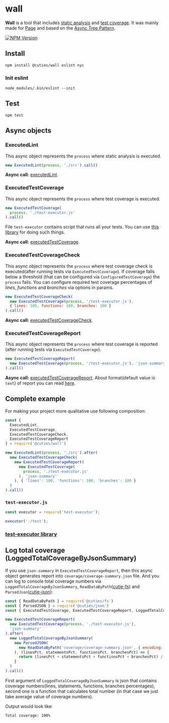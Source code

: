 # wall

**Wall** is a tool that includes [static analysis](https://github.com/eslint/eslint) and [test coverage](https://github.com/istanbuljs/nyc). It was mainly made for [Page](https://github.com/Guseyn/page) and based on the [Async Tree Pattern](https://github.com/Guseyn/async-tree-patern/blob/master/Async_Tree_Patern.pdf).

[![NPM Version][npm-image]][npm-url]

## Install

`npm install @cuties/wall eslint nyc`

### Init eslint

`node_modules/.bin/eslint --init`

## Test

`npm test`

## Async objects

### ExecutedLint

This async object represents the `process` where static analysis is executed.

```js
new ExecutedLint(process, './src').call()

```

**Async call:** [executedLint](https://github.com/Guseyn/wall/blob/master/src/custom-calls/executedLint.js).

### ExecutedTestCoverage

This async object represents the `process` where test coverage is executed.

```js
new ExecutedTestCoverage(
  process, './test-executor.js'
).call()

```

File `test-executor` contains script that runs all your tests. You can use [this library](https://github.com/Guseyn/node-test-executor) for doing such things.

**Async call:** [executedTestCoverage](https://github.com/Guseyn/wall/blob/master/src/custom-calls/executedTestCoverage.js).

### ExecutedTestCoverageCheck

This async object represents the `process` where test coverage check is executed(after running tests via `ExecutedTestCoverage`). If coverage falls below a threshold (that can be configured via `ConfiguredTestCoverage`) the `process` fails. You can configure required test coverage percentages of *lines*, *functions* and *branches* via options in params.

```js
new ExecutedTestCoverageCheck(
  new ExecutedTestCoverage(process, '/test-executor.js'),
  { lines: 100, functions: 100, branches: 100 }
).call()

```

**Async call:** [executedTestCoverageCheck](https://github.com/Guseyn/wall/blob/master/src/custom-calls/executedTestCoverageCheck.js).

### ExecutedTestCoverageReport

This async object represents the `process` where test coverage is reported (after running tests via `ExecutedTestCoverage`).

```js
new ExecutedTestCoverageReport(
  new ExecutedTestCoverage(process, '/test-executor.js'), 'json-summary'
).call()

```

**Async call:** [executedTestCoverageReport](https://github.com/Guseyn/wall/blob/master/src/custom-calls/executedTestCoverageReport.js). About format(default value is `text`) of report you can read [here](https://istanbul.js.org/docs/advanced/alternative-reporters/).

## Complete example

For making your project more qualitative use following composition:

```js
const {
  ExecutedLint,
  ExecutedTestCoverage,
  ExecutedTestCoverageCheck,
  ExecutedTestCoverageReport
} = require('@cuties/wall')

new ExecutedLint(process, './src').after(
  new ExecutedTestCoverageCheck(
    new ExecutedTestCoverageReport(
      new ExecutedTestCoverage(
        process, './test-executor.js'
      ), 'json-summary'
    ), { 'lines': 100, 'functions': 100, 'branches': 100 }
  )
).call()

```

### `test-executor.js`

```js
const executor = require('test-executor');

executor('./test');

```

### [test-executor library](https://github.com/Guseyn/node-test-executor)

## Log total coverage (LoggedTotalCoverageByJsonSummary)

If you use `json-summary` in `ExecutedTestCoverageReport`, then this async object generates report into `coverage/coverage-summary.json` file. And you can log to console total coverage numbers via `LoggedTotalCoverageByJsonSummary`, `ReadDataByPath`([cutie-fs](https://github.com/Guseyn/cutie-fs)) and `ParsedJson`([cutie-json](https://github.com/Guseyn/cutie-json)):

```js
const { ReadDataByPath } = require('@cuties/fs')
const { ParsedJSON } = require('@cuties/json')
const { ExecutedTestCoverage, ExecutedTestCoverageReport, LoggedTotalCoverageByJsonSummary } = require('./../index')

new ExecutedTestCoverageReport(
  new ExecutedTestCoverage(process, './test-executor.js'),
  'json-summary'
).after(
  new LoggedTotalCoverageByJsonSummary(
    new ParsedJSON(
      new ReadDataByPath('coverage/coverage-summary.json', { encoding: 'utf8' })
    ), (linesPct, statementsPct, functionsPct, branchesPct) => {
      return (linesPct + statementsPct + functionsPct + branchesPct) / 4
    }
  )
).call()

```

First argument of `LoggedTotalCoverageByJsonSummary` is json that contains coverage numbers(lines, statements, functions, branches percentages), second one is a function that calculates total number (in that case we just take average value of coverage numbers).

Output would look like:

`Total coverage: 100%`

[npm-image]: https://img.shields.io/npm/v/@cuties/wall.svg
[npm-url]: https://npmjs.org/package/@cuties/wall
